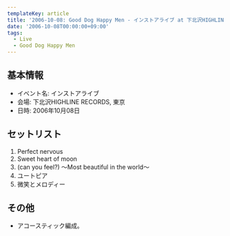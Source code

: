 ```yaml
---
templateKey: article
title: '2006-10-08: Good Dog Happy Men - インストアライブ at 下北沢HIGHLINE RECORDS'
date: '2006-10-08T00:00:00+09:00'
tags:
  - Live
  - Good Dog Happy Men
---
```

## 基本情報

* イベント名: インストアライブ
* 会場: 下北沢HIGHLINE RECORDS, 東京
* 日時: 2006年10月08日

## セットリスト

1. Perfect nervous
1. Sweet heart of moon
1. (can you feel?) ～Most beautiful in the world～
1. ユートピア
1. 微笑とメロディー

## その他

* アコースティック編成。
